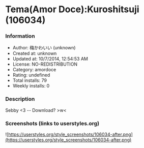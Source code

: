 # Tema(Amor Doce):Kuroshitsuji (106034)

### Information
- Author: 梅かわいい (unknown)
- Created at: unknown
- Updated at: 10/7/2014, 12:54:53 AM
- License: NO-REDISTRIBUTION
- Category: amordoce
- Rating: undefined
- Total installs: 79
- Weekly installs: 0


### Description
Sebby <3 *--*
Download? >w<


### Screenshots (links to userstyles.org)
![https://userstyles.org/style_screenshots/106034-after.png](https://userstyles.org/style_screenshots/106034-after.png)


